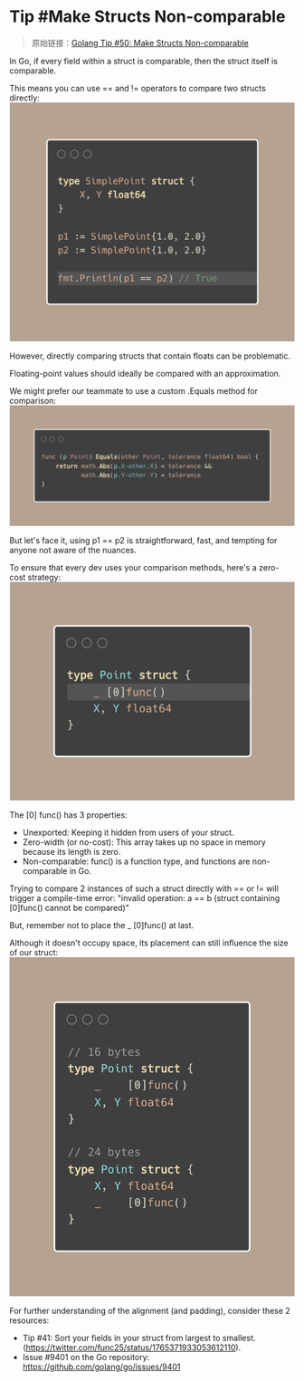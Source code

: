# Tip #Make Structs Non-comparable

> 原始链接：[Golang Tip #50: Make Structs Non-comparable](https://twitter.com/func25/status/1768621711929311620)

In Go, if every field within a struct is comparable, then the struct itself is comparable.

This means you can use == and != operators to compare two structs directly:
![](./images/050/1.png)

However, directly comparing structs that contain floats can be problematic.

Floating-point values should ideally be compared with an approximation.

We might prefer our teammate to use a custom .Equals method for comparison:
![](./images/050/2.png)

But let's face it, using p1 == p2 is straightforward, fast, and tempting for anyone not aware of the nuances.

To ensure that every dev uses your comparison methods, here's a zero-cost strategy:
![](./images/050/3.jpeg)

The [0] func() has 3 properties:

- Unexported: Keeping it hidden from users of your struct.
- Zero-width (or no-cost): This array takes up no space in memory because its length is zero.
- Non-comparable: func() is a function type, and functions are non-comparable in Go.

Trying to compare 2 instances of such a struct directly with == or != will trigger a compile-time error: "invalid operation: a == b (struct containing [0]func() cannot be compared)"

But, remember not to place the \_ [0]func() at last.

Although it doesn't occupy space, its placement can still influence the size of our struct:
![](./images/050/4.png)

For further understanding of the alignment (and padding), consider these 2 resources:

- Tip #41: Sort your fields in your struct from largest to smallest. (https://twitter.com/func25/status/1765371933053612110).
- Issue #9401 on the Go repository: https://github.com/golang/go/issues/9401
